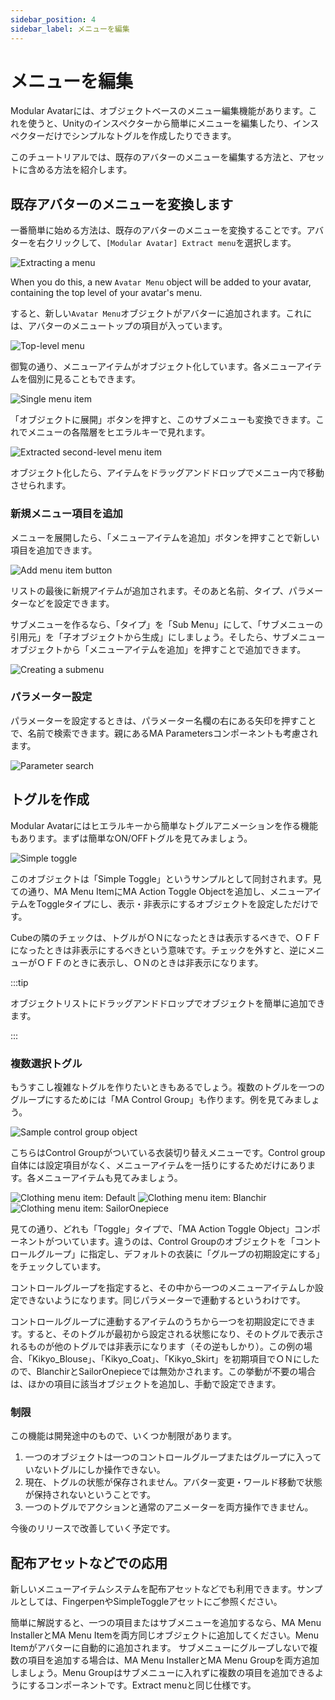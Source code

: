 ```yaml
---
sidebar_position: 4
sidebar_label: メニューを編集
---
```


# メニューを編集

Modular Avatarには、オブジェクトベースのメニュー編集機能があります。これを使うと、Unityのインスペクターから簡単にメニューを編集したり、インスペクターだけでシンプルなトグルを作成したりできます。

このチュートリアルでは、既存のアバターのメニューを編集する方法と、アセットに含める方法を紹介します。

## 既存アバターのメニューを変換します

一番簡単に始める方法は、既存のアバターのメニューを変換することです。アバターを右クリックして、`[Modular Avatar] Extract menu`を選択します。

![Extracting a menu](extract-menu.png)

When you do this, a new `Avatar Menu` object will be added to your avatar, containing the top level of your avatar's menu.

すると、新しい`Avatar Menu`オブジェクトがアバターに追加されます。これには、アバターのメニュートップの項目が入っています。

![Top-level menu](menu-toplevel.png)

御覧の通り、メニューアイテムがオブジェクト化しています。各メニューアイテムを個別に見ることもできます。

![Single menu item](menuitem-single.png)

「オブジェクトに展開」ボタンを押すと、このサブメニューも変換できます。これでメニューの各階層をヒエラルキーで見れます。

![Extracted second-level menu item](second-level-extract.png)

オブジェクト化したら、アイテムをドラッグアンドドロップでメニュー内で移動させられます。

### 新規メニュー項目を追加

メニューを展開したら、「メニューアイテムを追加」ボタンを押すことで新しい項目を追加できます。

![Add menu item button](add-menu-item-button.png)

リストの最後に新規アイテムが追加されます。そのあと名前、タイプ、パラメーターなどを設定できます。

サブメニューを作るなら、「タイプ」を「Sub Menu」にして、「サブメニューの引用元」を「子オブジェクトから生成」にしましょう。そしたら、サブメニューオブジェクトから「メニューアイテムを追加」を押すことで追加できます。

![Creating a submenu](new-submenu-item.png)

### パラメーター設定

パラメーターを設定するときは、パラメーター名欄の右にある矢印を押すことで、名前で検索できます。親にあるMA Parametersコンポーネントも考慮されます。


![Parameter search](param-search.png)

## トグルを作成

Modular Avatarにはヒエラルキーから簡単なトグルアニメーションを作る機能もあります。まずは簡単なON/OFFトグルを見てみましょう。

![Simple toggle](simple-toggle.png)

このオブジェクトは「Simple Toggle」というサンプルとして同封されます。見ての通り、MA Menu ItemにMA Action Toggle Objectを追加し、メニューアイテムをToggleタイプにし、表示・非表示にするオブジェクトを設定しただけです。

Cubeの隣のチェックは、トグルがＯＮになったときは表示するべきで、ＯＦＦになったときは非表示にするべきという意味です。チェックを外すと、逆にメニューがＯＦＦのときに表示し、ＯＮのときは非表示になります。

:::tip

オブジェクトリストにドラッグアンドドロップでオブジェクトを簡単に追加できます。

:::

### 複数選択トグル

もうすこし複雑なトグルを作りたいときもあるでしょう。複数のトグルを一つのグループにするためには「MA Control Group」も作ります。例を見てみましょう。

![Sample control group object](control-group.png)

こちらはControl Groupがついている衣装切り替えメニューです。Control group自体には設定項目がなく、メニューアイテムを一括りにするためだけにあります。各メニューアイテムも見てみましょう。

![Clothing menu item: Default](clothes-0.png)
![Clothing menu item: Blanchir](clothes-1.png)
![Clothing menu item: SailorOnepiece](clothes-2.png)

見ての通り、どれも「Toggle」タイプで、「MA Action Toggle Object」コンポーネントがついています。違うのは、Control Groupのオブジェクトを「コントロールグループ」に指定し、デフォルトの衣装に「グループの初期設定にする」をチェックしています。

コントロールグループを指定すると、その中から一つのメニューアイテムしか設定できないようになります。同じパラメーターで連動するというわけです。

コントロールグループに連動するアイテムのうちから一つを初期設定にできます。すると、そのトグルが最初から設定される状態になり、そのトグルで表示されるものが他のトグルでは非表示になります（その逆もしかり）。この例の場合、「Kikyo_Blouse」、「Kikyo_Coat」、「Kikyo_Skirt」を初期項目でＯＮにしたので、BlanchirとSailorOnepieceでは無効かされます。この挙動が不要の場合は、ほかの項目に該当オブジェクトを追加し、手動で設定できます。

### 制限

この機能は開発途中のもので、いくつか制限があります。

1. 一つのオブジェクトは一つのコントロールグループまたはグループに入っていないトグルにしか操作できない。
2. 現在、トグルの状態が保存されません。アバター変更・ワールド移動で状態が保持されないということです。
3. 一つのトグルでアクションと通常のアニメーターを両方操作できません。

今後のリリースで改善していく予定です。

## 配布アセットなどでの応用

新しいメニューアイテムシステムを配布アセットなどでも利用できます。サンプルとしては、FingerpenやSimpleToggleアセットにご参照ください。

簡単に解説すると、一つの項目またはサブメニューを追加するなら、MA Menu InstallerとMA Menu Itemを両方同じオブジェクトに追加してください。Menu Itemがアバターに自動的に追加されます。
サブメニューにグループしないで複数の項目を追加する場合は、MA Menu InstallerとMA Menu Groupを両方追加しましょう。Menu Groupはサブメニューに入れずに複数の項目を追加できるようにするコンポーネントです。Extract menuと同じ仕様です。